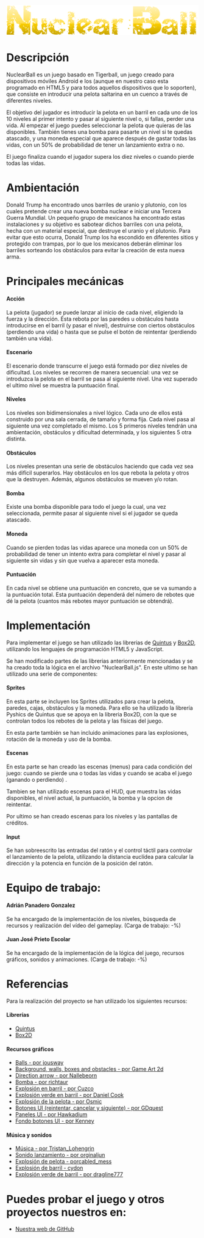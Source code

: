 ![alt text](https://github.com/AdriPanG/DVI/blob/master/NuclearBall/images/Title.png "Nuclear Ball")

# Descripción

NuclearBall es un juego basado en Tigerball, un juego creado para dispositivos móviles Android e Ios (aunque en nuestro caso esta programado en HTML5 y para todos aquellos dispositivos que lo soporten), que consiste en introducir una pelota saltarina en un cuenco a través de diferentes niveles.

El objetivo del jugador es introducir la pelota en un barril en cada uno de los 10 niveles al primer intento y pasar al siguiente nivel o, si fallas, perder una vida. Al empezar el juego puedes seleccionar la pelota que quieras de las disponibles. También tienes una bomba para pasarte un nivel si te quedas atascado, y una moneda especial que aparece después de gastar todas las vidas, con un 50% de probabilidad de tener un lanzamiento extra o no.

El juego finaliza cuando el jugador supera los diez niveles o cuando pierde todas las vidas.

# Ambientación

Donald Trump ha encontrado unos barriles de uranio y plutonio, con los cuales pretende crear una nueva bomba nuclear e iniciar una Tercera Guerra Mundial. Un pequeño grupo de mexicanos ha encontrado estas instalaciones y su objetivo es sabotear dichos barriles con una pelota, hecha con un material especial, que destruye el uranio y el plutonio. Para evitar que esto ocurra, Donald Trump los ha escondido en diferentes sitios y protegido con trampas, por lo que los mexicanos deberán eliminar los barriles sorteando los obstáculos para evitar la creación de esta nueva arma.

# Principales mecánicas

#### Acción

La pelota (jugador) se puede lanzar al inicio de cada nivel, eligiendo la fuerza y la dirección. Ésta rebota por las paredes u obstáculos hasta introducirse en el barril (y pasar el nivel), destruirse con ciertos obstáculos (perdiendo una vida) o hasta que se pulse el botón de reintentar (perdiendo también una vida).


#### Escenario

El escenario donde transcurre el juego está formado por diez niveles de dificultad. Los niveles se recorren de manera secuencial: una vez se introduzca la pelota en el barril se pasa al siguiente nivel. Una vez superado el ultimo nivel se muestra la puntuación final.

#### Niveles

Los niveles son bidimensionales a nivel lógico. Cada uno de ellos está construido por una sala cerrada, de tamaño y forma fija. Cada nivel pasa al siguiente una vez completado el mismo. Los 5 primeros niveles tendrán una ambientación, obstáculos y
dificultad determinada, y los siguientes 5 otra distinta.

#### Obstáculos

Los niveles presentan una serie de obstáculos haciendo que cada vez sea más difícil superarlos. Hay obstáculos en los que rebota la pelota y otros que la destruyen. Además, algunos obstáculos se mueven y/o rotan.

#### Bomba

Existe una bomba disponible para todo el juego la cual, una vez seleccionada, permite pasar al siguiente nivel si el jugador se queda atascado.

####  Moneda

Cuando se pierden todas las vidas aparece una moneda con un 50% de probabilidad de tener un intento extra para completar el nivel y pasar al siguiente sin vidas y sin que vuelva a aparecer esta moneda.

#### Puntuación

En cada nivel se obtiene una puntuación en concreto, que se va sumando a la puntuación total. Esta puntuación dependerá del número de rebotes que dé la pelota (cuantos más rebotes mayor puntuación se obtendrá).

# Implementación

Para implementar el juego se han utilizado las librerias de [Quintus](http://www.html5quintus.com/) y [Box2D](http://box2d.org/), utilizando los lenguajes de programación HTML5 y JavaScript. 

Se han modificado partes de las librerias anteriormente mencionadas y se ha creado toda la lógica en el archivo "NuclearBall.js". En este ultimo se han utilizado una serie de componentes:

#### Sprites

En esta parte se incluyen los Sprites utilizados para crear la pelota, paredes, cajas, obstáculos y la moneda. Para ello se ha utilizado la librería Pyshics de Quintus que se apoya en la libreria Box2D, con la que se controlan todos los rebotes de la pelota y las físicas del juego.

En esta parte también se han incluido animaciones para las explosiones, rotación de la moneda y uso de la bomba.

#### Escenas

En esta parte se han creado las escenas (menus) para cada condición del juego: cuando se pierde una o todas las vidas y cuando se acaba el juego (ganando o perdiendo) .

Tambien se han utilizado escenas para el HUD, que muestra las vidas disponibles, el nivel actual, la puntuación, la bomba y la opcion de reintentar. 

Por ultimo se han creado escenas para los niveles y las pantallas de créditos.

#### Input

Se han sobreescrito las entradas del ratón y el control táctil para controlar el lanzamiento de la pelota, utilizando la distancia euclídea para calcular la dirección y la potencia en función de la posición del ratón.

#  Equipo de trabajo:

#### Adrián Panadero Gonzalez

Se ha encargado de la implementación de los niveles, búsqueda de recursos y realización del vídeo del gameplay. (Carga de trabajo: -%)

#### Juan José Prieto Escolar

Se ha encargado de la implementación de la lógica del juego, recursos gráficos, sonidos y animaciones. (Carga de trabajo: -%)

# Referencias

Para la realización del proyecto se han utilizado los siguientes recursos:

#### Librerías

* [Quintus](http://www.html5quintus.com/)
* [Box2D](http://box2d.org/)

#### Recursos gráficos

* [Balls - por jousway](http://jousway.deviantart.com)
* [Background, walls, boxes and obstacles - por Game Art 2d](http://www.gameart2d.com)
* [Direction arrow - por Nallebeorn](https://opengameart.org/users/nallebeorn)
* [Bomba - por richtaur](https://opengameart.org/users/richtaur)
* [Explosión en barril - por Cuzco](https://opengameart.org/users/cuzco)
* [Explosión verde en barril - por Daniel Cook](http://hasgraphics.com/8-bit-sinistar-clone-graphics/)
* [Explosión de la pelota - por Osmic](https://opengameart.org/users/osmic)
* [Botones UI (reintentar, cancelar y siguiente) - por GDquest](https://opengameart.org/users/gdquest)
* [Paneles UI - por Hawkadium](https://opengameart.org/users/hawkadium)
* [Fondo botones UI - por Kenney](https://opengameart.org/users/kenney)

#### Música y sonidos

* [Música - por Tristan_Lohengrin](https://www.freesound.org/people/Tristan_Lohengrin/)
* [Sonido lanzamiento - por orginaljun](https://www.freesound.org/people/orginaljun/)
* [Explosión de pelota - porcabled_mess](https://www.freesound.org/people/cabled_mess/)
* [Explosión de barril - cydon](https://www.freesound.org/people/cydon/)
* [Explosión verde de barril - por dragline777](https://www.freesound.org/people/dragline777/)

# Puedes probar el juego y otros proyectos nuestros en:

 - [Nuestra web de GitHub](https://adripang.github.io/DVI/)
